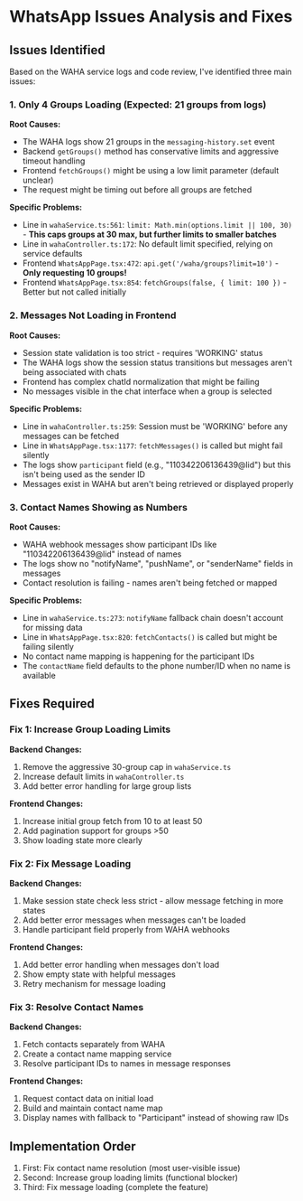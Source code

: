 # WhatsApp Issues Analysis and Fixes

## Issues Identified

Based on the WAHA service logs and code review, I've identified three main issues:

### 1. Only 4 Groups Loading (Expected: 21 groups from logs)

**Root Causes:**
- The WAHA logs show 21 groups in the `messaging-history.set` event
- Backend `getGroups()` method has conservative limits and aggressive timeout handling
- Frontend `fetchGroups()` might be using a low limit parameter (default unclear)
- The request might be timing out before all groups are fetched

**Specific Problems:**
- Line in `wahaService.ts:561`: `limit: Math.min(options.limit || 100, 30)` - **This caps groups at 30 max, but further limits to smaller batches**
- Line in `wahaController.ts:172`: No default limit specified, relying on service defaults
- Frontend `WhatsAppPage.tsx:472`: `api.get('/waha/groups?limit=10')` - **Only requesting 10 groups!**
- Frontend `WhatsAppPage.tsx:854`: `fetchGroups(false, { limit: 100 })` - Better but not called initially

### 2. Messages Not Loading in Frontend

**Root Causes:**
- Session state validation is too strict - requires 'WORKING' status
- The WAHA logs show the session status transitions but messages aren't being associated with chats
- Frontend has complex chatId normalization that might be failing
- No messages visible in the chat interface when a group is selected

**Specific Problems:**
- Line in `wahaController.ts:259`: Session must be 'WORKING' before any messages can be fetched
- Line in `WhatsAppPage.tsx:1177`: `fetchMessages()` is called but might fail silently
- The logs show `participant` field (e.g., "110342206136439@lid") but this isn't being used as the sender ID
- Messages exist in WAHA but aren't being retrieved or displayed properly

### 3. Contact Names Showing as Numbers

**Root Causes:**
- WAHA webhook messages show participant IDs like "110342206136439@lid" instead of names
- The logs show no "notifyName", "pushName", or "senderName" fields in messages
- Contact resolution is failing - names aren't being fetched or mapped

**Specific Problems:**
- Line in `wahaService.ts:273`: `notifyName` fallback chain doesn't account for missing data
- Line in `WhatsAppPage.tsx:820`: `fetchContacts()` is called but might be failing silently
- No contact name mapping is happening for the participant IDs
- The `contactName` field defaults to the phone number/ID when no name is available

## Fixes Required

### Fix 1: Increase Group Loading Limits

**Backend Changes:**
1. Remove the aggressive 30-group cap in `wahaService.ts`
2. Increase default limits in `wahaController.ts`
3. Add better error handling for large group lists

**Frontend Changes:**
1. Increase initial group fetch from 10 to at least 50
2. Add pagination support for groups >50
3. Show loading state more clearly

### Fix 2: Fix Message Loading

**Backend Changes:**
1. Make session state check less strict - allow message fetching in more states
2. Add better error messages when messages can't be loaded
3. Handle participant field properly from WAHA webhooks

**Frontend Changes:**
1. Add better error handling when messages don't load
2. Show empty state with helpful messages
3. Retry mechanism for message loading

### Fix 3: Resolve Contact Names

**Backend Changes:**
1. Fetch contacts separately from WAHA
2. Create a contact name mapping service
3. Resolve participant IDs to names in message responses

**Frontend Changes:**
1. Request contact data on initial load
2. Build and maintain contact name map
3. Display names with fallback to "Participant" instead of showing raw IDs

## Implementation Order

1. First: Fix contact name resolution (most user-visible issue)
2. Second: Increase group loading limits (functional blocker)
3. Third: Fix message loading (complete the feature)
